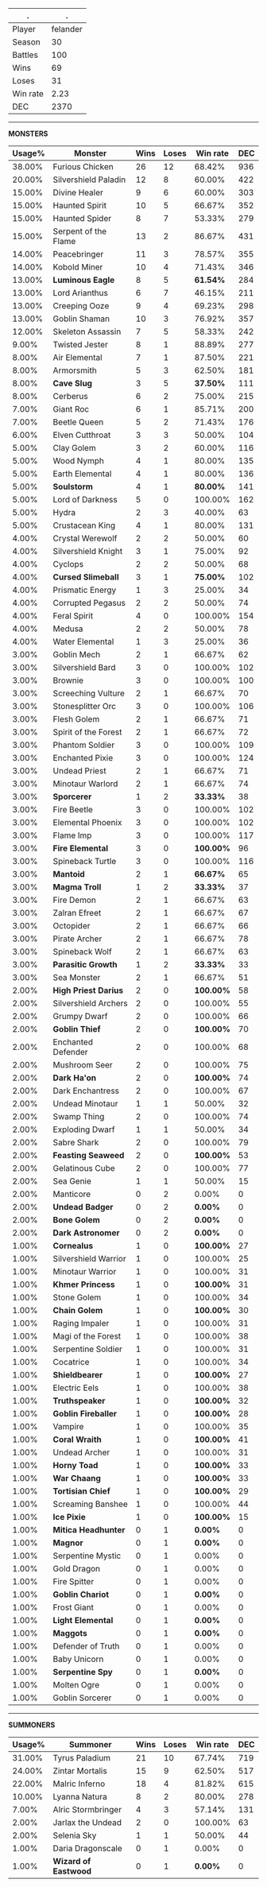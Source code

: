 .|.
|-|-
Player|felander
Season|30
Battles|100
Wins|69
Loses|31
Win rate|2.23
DEC|2370

---
**MONSTERS**

Usage%|Monster|Wins|Loses|Win rate|DEC|
-|-|-|-|-|-|
38.00%|Furious Chicken|26|12|68.42%|936|
20.00%|Silvershield Paladin|12|8|60.00%|422|
15.00%|Divine Healer|9|6|60.00%|303|
15.00%|Haunted Spirit|10|5|66.67%|352|
15.00%|Haunted Spider|8|7|53.33%|279|
15.00%|Serpent of the Flame|13|2|86.67%|431|
14.00%|Peacebringer|11|3|78.57%|355|
14.00%|Kobold Miner|10|4|71.43%|346|
13.00%|**Luminous Eagle**|8|5|**61.54%**|284|
13.00%|Lord Arianthus|6|7|46.15%|211|
13.00%|Creeping Ooze|9|4|69.23%|298|
13.00%|Goblin Shaman|10|3|76.92%|357|
12.00%|Skeleton Assassin|7|5|58.33%|242|
9.00%|Twisted Jester|8|1|88.89%|277|
8.00%|Air Elemental|7|1|87.50%|221|
8.00%|Armorsmith|5|3|62.50%|181|
8.00%|**Cave Slug**|3|5|**37.50%**|111|
8.00%|Cerberus|6|2|75.00%|215|
7.00%|Giant Roc|6|1|85.71%|200|
7.00%|Beetle Queen|5|2|71.43%|176|
6.00%|Elven Cutthroat|3|3|50.00%|104|
5.00%|Clay Golem|3|2|60.00%|116|
5.00%|Wood Nymph|4|1|80.00%|135|
5.00%|Earth Elemental|4|1|80.00%|136|
5.00%|**Soulstorm**|4|1|**80.00%**|141|
5.00%|Lord of Darkness|5|0|100.00%|162|
5.00%|Hydra|2|3|40.00%|63|
5.00%|Crustacean King|4|1|80.00%|131|
4.00%|Crystal Werewolf|2|2|50.00%|60|
4.00%|Silvershield Knight|3|1|75.00%|92|
4.00%|Cyclops|2|2|50.00%|68|
4.00%|**Cursed Slimeball**|3|1|**75.00%**|102|
4.00%|Prismatic Energy|1|3|25.00%|34|
4.00%|Corrupted Pegasus|2|2|50.00%|74|
4.00%|Feral Spirit|4|0|100.00%|154|
4.00%|Medusa|2|2|50.00%|78|
4.00%|Water Elemental|1|3|25.00%|36|
3.00%|Goblin Mech|2|1|66.67%|62|
3.00%|Silvershield Bard|3|0|100.00%|102|
3.00%|Brownie|3|0|100.00%|100|
3.00%|Screeching Vulture|2|1|66.67%|70|
3.00%|Stonesplitter Orc|3|0|100.00%|106|
3.00%|Flesh Golem|2|1|66.67%|71|
3.00%|Spirit of the Forest|2|1|66.67%|72|
3.00%|Phantom Soldier|3|0|100.00%|109|
3.00%|Enchanted Pixie|3|0|100.00%|124|
3.00%|Undead Priest|2|1|66.67%|71|
3.00%|Minotaur Warlord|2|1|66.67%|74|
3.00%|**Sporcerer**|1|2|**33.33%**|38|
3.00%|Fire Beetle|3|0|100.00%|102|
3.00%|Elemental Phoenix|3|0|100.00%|102|
3.00%|Flame Imp|3|0|100.00%|117|
3.00%|**Fire Elemental**|3|0|**100.00%**|96|
3.00%|Spineback Turtle|3|0|100.00%|116|
3.00%|**Mantoid**|2|1|**66.67%**|65|
3.00%|**Magma Troll**|1|2|**33.33%**|37|
3.00%|Fire Demon|2|1|66.67%|63|
3.00%|Zalran Efreet|2|1|66.67%|67|
3.00%|Octopider|2|1|66.67%|66|
3.00%|Pirate Archer|2|1|66.67%|78|
3.00%|Spineback Wolf|2|1|66.67%|63|
3.00%|**Parasitic Growth**|1|2|**33.33%**|33|
3.00%|Sea Monster|2|1|66.67%|51|
2.00%|**High Priest Darius**|2|0|**100.00%**|58|
2.00%|Silvershield Archers|2|0|100.00%|55|
2.00%|Grumpy Dwarf|2|0|100.00%|66|
2.00%|**Goblin Thief**|2|0|**100.00%**|70|
2.00%|Enchanted Defender|2|0|100.00%|68|
2.00%|Mushroom Seer|2|0|100.00%|75|
2.00%|**Dark Ha'on**|2|0|**100.00%**|74|
2.00%|Dark Enchantress|2|0|100.00%|67|
2.00%|Undead Minotaur|1|1|50.00%|32|
2.00%|Swamp Thing|2|0|100.00%|74|
2.00%|Exploding Dwarf|1|1|50.00%|34|
2.00%|Sabre Shark|2|0|100.00%|79|
2.00%|**Feasting Seaweed**|2|0|**100.00%**|53|
2.00%|Gelatinous Cube|2|0|100.00%|77|
2.00%|Sea Genie|1|1|50.00%|15|
2.00%|Manticore|0|2|0.00%|0|
2.00%|**Undead Badger**|0|2|**0.00%**|0|
2.00%|**Bone Golem**|0|2|**0.00%**|0|
2.00%|**Dark Astronomer**|0|2|**0.00%**|0|
1.00%|**Cornealus**|1|0|**100.00%**|27|
1.00%|Silvershield Warrior|1|0|100.00%|25|
1.00%|Minotaur Warrior|1|0|100.00%|31|
1.00%|**Khmer Princess**|1|0|**100.00%**|31|
1.00%|Stone Golem|1|0|100.00%|34|
1.00%|**Chain Golem**|1|0|**100.00%**|30|
1.00%|Raging Impaler|1|0|100.00%|31|
1.00%|Magi of the Forest|1|0|100.00%|38|
1.00%|Serpentine Soldier|1|0|100.00%|31|
1.00%|Cocatrice|1|0|100.00%|34|
1.00%|**Shieldbearer**|1|0|**100.00%**|27|
1.00%|Electric Eels|1|0|100.00%|38|
1.00%|**Truthspeaker**|1|0|**100.00%**|32|
1.00%|**Goblin Fireballer**|1|0|**100.00%**|28|
1.00%|Vampire|1|0|100.00%|35|
1.00%|**Coral Wraith**|1|0|**100.00%**|41|
1.00%|Undead Archer|1|0|100.00%|31|
1.00%|**Horny Toad**|1|0|**100.00%**|33|
1.00%|**War Chaang**|1|0|**100.00%**|33|
1.00%|**Tortisian Chief**|1|0|**100.00%**|29|
1.00%|Screaming Banshee|1|0|100.00%|44|
1.00%|**Ice Pixie**|1|0|**100.00%**|15|
1.00%|**Mitica Headhunter**|0|1|**0.00%**|0|
1.00%|**Magnor**|0|1|**0.00%**|0|
1.00%|Serpentine Mystic|0|1|0.00%|0|
1.00%|Gold Dragon|0|1|0.00%|0|
1.00%|Fire Spitter|0|1|0.00%|0|
1.00%|**Goblin Chariot**|0|1|**0.00%**|0|
1.00%|Frost Giant|0|1|0.00%|0|
1.00%|**Light Elemental**|0|1|**0.00%**|0|
1.00%|**Maggots**|0|1|**0.00%**|0|
1.00%|Defender of Truth|0|1|0.00%|0|
1.00%|Baby Unicorn|0|1|0.00%|0|
1.00%|**Serpentine Spy**|0|1|**0.00%**|0|
1.00%|Molten Ogre|0|1|0.00%|0|
1.00%|Goblin Sorcerer|0|1|0.00%|0|

---
**SUMMONERS**

Usage%|Summoner|Wins|Loses|Win rate|DEC|
-|-|-|-|-|-|
31.00%|Tyrus Paladium|21|10|67.74%|719|
24.00%|Zintar Mortalis|15|9|62.50%|517|
22.00%|Malric Inferno|18|4|81.82%|615|
10.00%|Lyanna Natura|8|2|80.00%|278|
7.00%|Alric Stormbringer|4|3|57.14%|131|
2.00%|Jarlax the Undead|2|0|100.00%|63|
2.00%|Selenia Sky|1|1|50.00%|44|
1.00%|Daria Dragonscale|0|1|0.00%|0|
1.00%|**Wizard of Eastwood**|0|1|**0.00%**|0|
